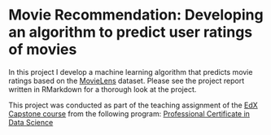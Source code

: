 # Movie Recommendation: Developing an algorithm to predict user ratings of movies
In this project I develop a machine learning algorithm that predicts movie ratings based on the [MovieLens](http://files.grouplens.org/datasets/movielens/ml-10m.zip) dataset.
Please see the project report written in RMarkdown for a thorough look at the project.

This project was conducted as part of the teaching assignment of the [EdX Capstone course](https://www.edx.org/course/data-science-capstone) from the following program:
[Professional Certificate in Data Science](https://www.edx.org/professional-certificate/harvardx-data-science)
